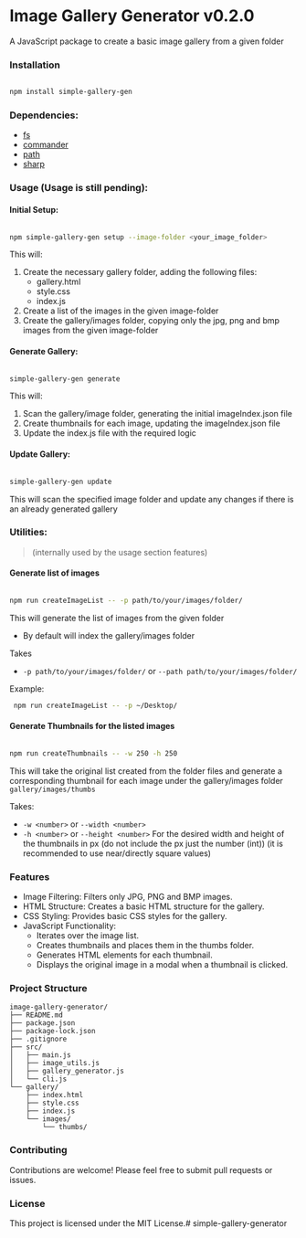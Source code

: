 # Image Gallery Generator v0.2.0

A JavaScript package to create a basic image gallery from a given folder

### Installation

```Bash

npm install simple-gallery-gen

```

### Dependencies:

* [fs](https://nodejs.org/api/fs.html)
* [commander](https://www.npmjs.com/package/commander)
* [path](https://nodejs.org/api/path.html)
* [sharp](https://sharp.pixelplumbing.com/)

### Usage (Usage is still pending):

#### Initial Setup:

```Bash

npm simple-gallery-gen setup --image-folder <your_image_folder>

```
This will:
1. Create the necessary gallery folder, adding the following files:
    * gallery.html
    * style.css
    * index.js
1. Create a list of the images in the given image-folder
1. Create the gallery/images folder, copying only the jpg, png and bmp images from the given image-folder

#### Generate Gallery:

```Bash

simple-gallery-gen generate

```
This will:
1. Scan the gallery/image folder, generating the initial imageIndex.json file
1. Create thumbnails for each image, updating the imageIndex.json file
1. Update the index.js file with the required logic

#### Update Gallery:

```bash

simple-gallery-gen update

```

This will scan the specified image folder and update any changes if there is an already generated gallery


### Utilities:

>(internally used by the usage section features)

#### Generate list of images

```bash

npm run createImageList -- -p path/to/your/images/folder/

```

This will generate the list of images from the given folder
 * By default will index the gallery/images folder

 Takes

* `-p path/to/your/images/folder/` or  `--path path/to/your/images/folder/`

Example:

```bash
 npm run createImageList -- -p ~/Desktop/
```


#### Generate Thumbnails for the listed images


```bash

npm run createThumbnails -- -w 250 -h 250

```

This will take the original list created from the folder files and generate a corresponding thumbnail for each image under the gallery/images folder ```gallery/images/thumbs```

Takes:
* `-w <number>` or `--width <number>`
* `-h <number>` or `--height <number>`
For the desired width and height of the thumbnails in px (do not include the px just the number (int))
(it is recommended to use near/directly square values)

### Features
* Image Filtering: Filters only JPG, PNG and BMP images.
* HTML Structure: Creates a basic HTML structure for the gallery.
* CSS Styling: Provides basic CSS styles for the gallery.
* JavaScript Functionality:
    * Iterates over the image list.
    * Creates thumbnails and places them in the thumbs folder.
    * Generates HTML elements for each thumbnail.
    * Displays the original image in a modal when a thumbnail is clicked.

### Project Structure

```
image-gallery-generator/
├── README.md
├── package.json
├── package-lock.json
├── .gitignore
├── src/
│   ├── main.js
│   ├── image_utils.js
│   ├── gallery_generator.js
│   └── cli.js
└── gallery/
    ├── index.html
    ├── style.css
    ├── index.js
    └── images/
        └── thumbs/

```

### Contributing

Contributions are welcome! Please feel free to submit pull requests or issues.

### License

This project is licensed under the MIT License.# simple-gallery-generator

